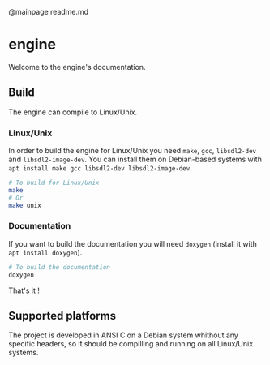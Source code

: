@mainpage readme.md

# engine

Welcome to the engine's documentation.

## Build

The engine can compile to Linux/Unix.

### Linux/Unix

In order to build the engine for Linux/Unix you need `make`, `gcc`, `libsdl2-dev` and `libsdl2-image-dev`. You can install them on Debian-based systems with `apt install make gcc libsdl2-dev libsdl2-image-dev`.

```bash
# To build for Linux/Unix
make
# Or
make unix
```

### Documentation

If you want to build the documentation you will need `doxygen` (install it with `apt install doxygen`).

```bash
# To build the documentation
doxygen
```

That's it !

## Supported platforms

The project is developed in ANSI C on a Debian system whithout any specific headers, so it should be compilling and running on all Linux/Unix systems.
